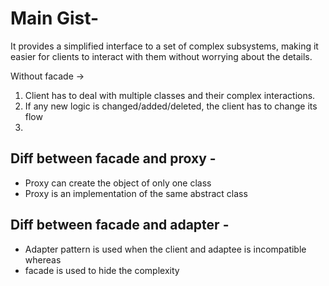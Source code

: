 # Main Gist-
It provides a simplified interface to a set of complex subsystems, making it easier for clients to interact with them without worrying about the details.

Without facade → 
1. Client has to deal with multiple classes and their complex interactions.
2. If any new logic is changed/added/deleted, the client has to change its flow
3. 

## Diff between facade and proxy -
- Proxy can create the object of only one class
- Proxy is an implementation of the same abstract class

## Diff between facade and adapter - 
- Adapter pattern is used when the client and adaptee is incompatible whereas
- facade is used to hide the complexity
